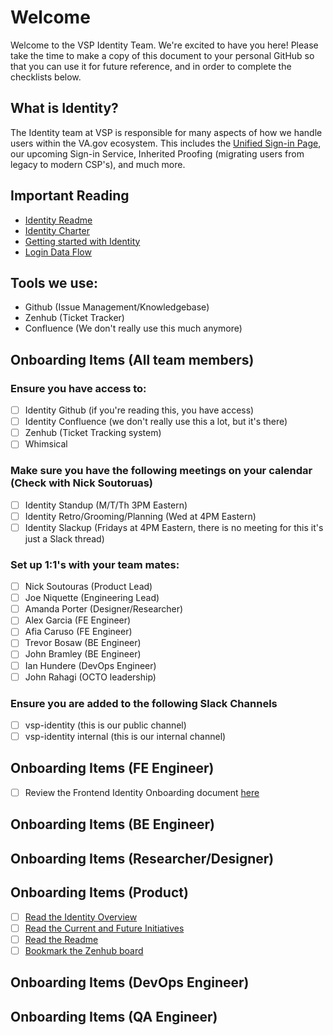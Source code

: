 # Welcome
Welcome to the VSP Identity Team.  We're excited to have you here!  Please take the time to make a copy of this document to your personal GitHub so that
you can use it for future reference, and in order to complete the checklists below.

## What is Identity?
The Identity team at VSP is responsible for many aspects of how we handle users within the VA.gov ecosystem.  This includes the [Unified Sign-in Page](https://www.va.gov/?next=loginModal), our upcoming Sign-in Service, Inherited Proofing (migrating users from legacy to modern CSP's), and much more.  

## Important Reading
- [Identity Readme](https://github.com/department-of-veterans-affairs/va.gov-team/blob/master/products/identity/README.md)
- [Identity Charter](https://github.com/department-of-veterans-affairs/va.gov-team/blob/master/products/identity/identity-team-charter.md)
- [Getting started with Identity](https://github.com/department-of-veterans-affairs/va.gov-team/blob/master/products/identity/login/gettingstartedidentity.md)
- [Login Data Flow](https://github.com/department-of-veterans-affairs/va.gov-team/blob/master/products/identity/login/user-login/login-data-flow.md)

## Tools we use:
- Github (Issue Management/Knowledgebase)
- Zenhub (Ticket Tracker)
- Confluence (We don't really use this much anymore)


## Onboarding Items (All team members)
### Ensure you have access to:
- [ ] Identity Github (if you're reading this, you have access)
- [ ] Identity Confluence (we don't really use this a lot, but it's there)
- [ ] Zenhub (Ticket Tracking system)
- [ ] Whimsical 

### Make sure you have the following meetings on your calendar (Check with Nick Soutoruas)
- [ ] Identity Standup (M/T/Th 3PM Eastern)
- [ ] Identity Retro/Grooming/Planning (Wed at 4PM Eastern)
- [ ] Identity Slackup (Fridays at 4PM Eastern, there is no meeting for this it's just a Slack thread)

### Set up 1:1's with your team mates:
- [ ] Nick Soutouras (Product Lead)
- [ ] Joe Niquette (Engineering Lead)
- [ ] Amanda Porter (Designer/Researcher)
- [ ] Alex Garcia (FE Engineer)
- [ ] Afia Caruso (FE Engineer)
- [ ] Trevor Bosaw (BE Engineer)
- [ ] John Bramley (BE Engineer)
- [ ] Ian Hundere (DevOps Engineer)
- [ ] John Rahagi (OCTO leadership)

### Ensure you are added to the following Slack Channels
- [ ] vsp-identity (this is our public channel)
- [ ] vsp-identity internal (this is our internal channel)

## Onboarding Items (FE Engineer)
- [ ] Review the Frontend Identity Onboarding document [here](https://vfs.atlassian.net/wiki/spaces/VI/pages/1992556609/Frontend+Identity+Onboarding)


## Onboarding Items (BE Engineer)


## Onboarding Items (Researcher/Designer)


## Onboarding Items (Product)
- [ ] [Read the Identity Overview](https://docs.google.com/document/d/10Vj2Kz3m5EwOMkmse4C3gvYjkJgXBh_wD1HlmKyuIuU/edit)
- [ ] [Read the Current and Future Initiatives](https://github.com/department-of-veterans-affairs/va.gov-team/blob/master/products/identity/Current%20and%20Future%20Initiatives.md)
- [ ] [Read the Readme](https://github.com/department-of-veterans-affairs/va.gov-team/edit/master/products/identity/README.md)
- [ ] [Bookmark the Zenhub board](https://app.zenhub.com/workspaces/identity-5f5bab705a94c9001ba33734/board?repos=33202667,62409417,133843125,194202180,246683655,322684287,446961999)

## Onboarding Items (DevOps Engineer)


## Onboarding Items (QA Engineer)
